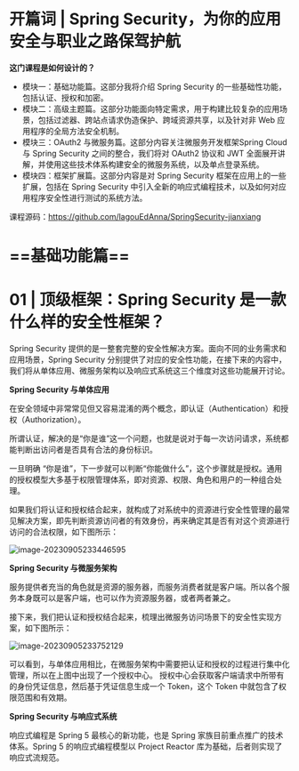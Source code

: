 # 开篇词 | Spring Security，为你的应用安全与职业之路保驾护航

**这门课程是如何设计的？**

- 模块一：基础功能篇。这部分我将介绍 Spring Security 的一些基础性功能，包括认证、授权和加密。
- 模块二：高级主题篇。这部分功能面向特定需求，用于构建比较复杂的应用场景，包括过滤器、跨站点请求伪造保护、跨域资源共享，以及针对非 Web 应用程序的全局方法安全机制。
- 模块三：OAuth2 与微服务篇。这部分内容关注微服务开发框架Spring Cloud 与 Spring Security 之间的整合，我们将对 OAuth2 协议和 JWT 全面展开讲解，并使用这些技术体系构建安全的微服务系统，以及单点登录系统。
- 模块四：框架扩展篇。这部分内容是对 Spring Security 框架在应用上的一些扩展，包括在 Spring Security 中引入全新的响应式编程技术，以及如何对应用程序安全性进行测试的系统方法。

课程源码：https://github.com/lagouEdAnna/SpringSecurity-jianxiang

# ==基础功能篇==

# 01 | 顶级框架：Spring Security 是一款什么样的安全性框架？

Spring Security 提供的是一整套完整的安全性解决方案。面向不同的业务需求和应用场景，Spring Security 分别提供了对应的安全性功能，在接下来的内容中，我们将从单体应用、微服务架构以及响应式系统这三个维度对这些功能展开讨论。

**Spring Security 与单体应用**

在安全领域中非常常见但又容易混淆的两个概念，即认证（Authentication）和授权（Authorization）。

所谓认证，解决的是“你是谁”这一个问题，也就是说对于每一次访问请求，系统都能判断出访问者是否具有合法的身份标识。

一旦明确 “你是谁”，下一步就可以判断“你能做什么”，这个步骤就是授权。通用的授权模型大多基于权限管理体系，即对资源、权限、角色和用户的一种组合处理。

如果我们将认证和授权结合起来，就构成了对系统中的资源进行安全性管理的最常见解决方案，即先判断资源访问者的有效身份，再来确定其是否有对这个资源进行访问的合法权限，如下图所示：

![image-20230905233446595](https://technotes.oss-cn-shenzhen.aliyuncs.com/2023/202309052334742.png)

**Spring Security 与微服务架构**

服务提供者充当的角色就是资源的服务器，而服务消费者就是客户端。所以各个服务本身既可以是客户端，也可以作为资源服务器，或者两者兼之。

接下来，我们把认证和授权结合起来，梳理出微服务访问场景下的安全性实现方案，如下图所示：

![image-20230905233752129](https://technotes.oss-cn-shenzhen.aliyuncs.com/2023/202309052337170.png)

可以看到，与单体应用相比，在微服务架构中需要把认证和授权的过程进行集中化管理，所以在上图中出现了一个授权中心。 授权中心会获取客户端请求中所带有的身份凭证信息，然后基于凭证信息生成一个 Token，这个 Token 中就包含了权限范围和有效期。

**Spring Security 与响应式系统**

响应式编程是 Spring 5 最核心的新功能，也是 Spring 家族目前重点推广的技术体系。Spring 5 的响应式编程模型以 Project Reactor 库为基础，后者则实现了响应式流规范。





















